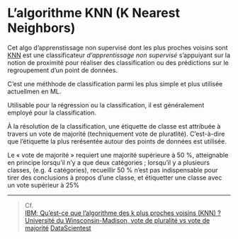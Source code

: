 # **L’algorithme KNN (K Nearest Neighbors)**
Cet algo d’apprenstissage non supervisé dont les plus proches voisins sont [KNN](../KNN) est une classificateur _d’apprentissage non supervisé_ s’appuiyant sur la notion de proximité pour réaliser des classification ou des prédictions sur le regroupement d’un point de données.

C’est une méthhode de classification parmi les plus simple et plus utilisée actuellmen en ML.

Utilisable pour la régression ou la classification, il est généralement employé pour la classification.

À la résolution de la classification, une étiquette de classe est attribuée à travers un vote de majorité (techniquement vote de pluratlité). C’est-à-dire que l’étiquette la plus rerésentée autour des points de données est utilisée.

Le « vote de majorité » requiert une majorité supérieure à 50 %, atteignable en principe lorsqu’il n’y a que deux catégories ; lorsqu’il y a plusieurs classes, (e.g. 4 catégories), recueillir 50 % n’est pas indispensable pour tirer des conclusions à propos d’une classe, et étiquetter une classe avec un vote supérieur à 25% 


___
> Cf.  
> [IBM; Qu’est-ce que l’algorithme des k plus proches voisins (KNN) ?](https://www.ibm.com/fr-fr/topics/knn#:~:text=L'algorithme%20des%20k%20plus%20proches%20voisins%20(KNN)%20est,d'un%20point%20de%20donn%C3%A9es.)
> [Université du Winsconsin-Madison, vote de pluralité vs vote de majorité](https://sebastianraschka.com/pdf/lecture-notes/stat479fs18/02_knn_notes.pdf)
> [DataScientest](https://datascientest.com/knn)